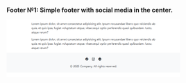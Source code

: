 **Footer №1:
Simple footer with social media in the center.**

<img src="footer-1/screenshot.png" alt="webkit-pro" style="width: 400px;">
